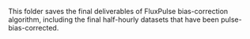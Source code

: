 This folder saves the final deliverables of FluxPulse bias-correction algorithm, including the final half-hourly datasets that have been pulse-bias-corrected. 
